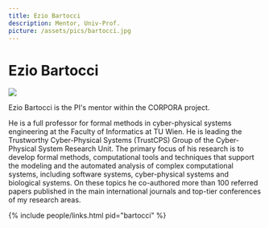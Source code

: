 ```yaml
---
title: Ezio Bartocci
description: Mentor, Univ-Prof.
picture: /assets/pics/bartocci.jpg
---
```


# Ezio Bartocci

<img class="main-image person circle-image wow animated zoomIn" src="{{ page.picture }}" data-wow-delay=".1s"/>

Ezio Bartocci is the PI's mentor within the CORPORA project.

He is a full professor for formal methods in cyber-physical systems engineering at the Faculty of Informatics at TU Wien.
He is leading the Trustworthy  Cyber-Physical Systems (TrustCPS) Group of the Cyber-Physical System Research Unit.
The primary focus of his research is to develop formal methods, computational tools and  techniques that support the modeling and the automated analysis of complex computational  systems, including software systems, cyber-physical systems and biological systems.
On these topics he co-authored more than 100 referred papers published in the main international journals and top-tier conferences of my research areas.

{% include people/links.html pid="bartocci" %}

